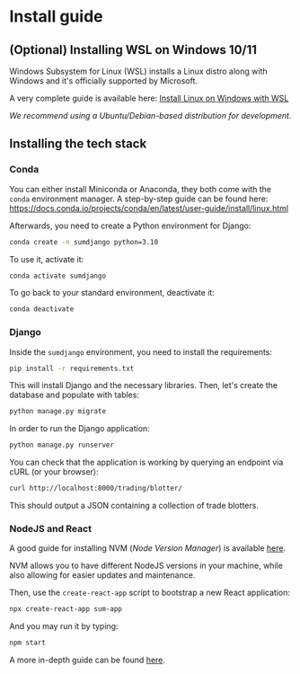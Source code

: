 # Install guide


## (Optional) Installing WSL on Windows 10/11

Windows Subsystem for Linux (WSL) installs a Linux distro along with Windows and it's officially supported by Microsoft.

A very complete guide is available here:
[Install Linux on Windows with WSL](https://docs.microsoft.com/en-us/windows/wsl/install)

_We recommend using a Ubuntu/Debian-based distribution for development._


## Installing the tech stack

### Conda
You can either install Miniconda or Anaconda, they both come with the `conda` environment manager. A step-by-step guide can be found here: https://docs.conda.io/projects/conda/en/latest/user-guide/install/linux.html

Afterwards, you need to create a Python environment for Django:
```sh
conda create -n sumdjango python=3.10
```

To use it, activate it:
```sh
conda activate sumdjango
```

To go back to your standard environment, deactivate it:
```sh
conda deactivate
```

### Django
Inside the `sumdjango` environment, you need to install the requirements:
```sh
pip install -r requirements.txt
```

This will install Django and the necessary libraries. Then, let's create the database and populate with tables:
```sh
python manage.py migrate
```

In order to run the Django application:
```sh
python manage.py runserver
```

You can check that the application is working by querying an endpoint via cURL (or your browser):
```sh
curl http://localhost:8000/trading/blotter/ 
```
This should output a JSON containing a collection of trade blotters.

### NodeJS and React

A good guide for installing NVM (_Node Version Manager_) is available [here](https://docs.microsoft.com/en-us/windows/dev-environment/javascript/nodejs-on-wsl#install-nvm-nodejs-and-npm).

NVM allows you to have different NodeJS versions in your machine, while also allowing for easier updates and maintenance.

Then, use the `create-react-app` script to bootstrap a new React application:
```sh
npx create-react-app sum-app
```

And you may run it by typing:
```sh
npm start
```
A more in-depth guide can be found [here](https://docs.microsoft.com/en-us/windows/dev-environment/javascript/react-on-windows#create-your-react-app).